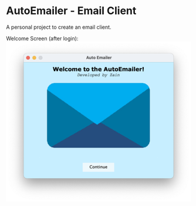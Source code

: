 # AutoEmailer - Email Client
A personal project to create an email client.

Welcome Screen (after login):
![alt text](resources/WelcomeScreen.png)
